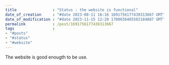 ```yaml
---
title                : "Status : the website is functional"
date_of_creation     : "#date 2023-08-11 16:16 1691756177438313667 GMT"
date_of_modification : "#date 2023-11-15 12:20 1700036405502184887 GMT"
permalink            : /post/1691756177438313667
tags                 : 
- "#posts"
- "#status"
- "#website"
---
```


The website is good enougth to be use.